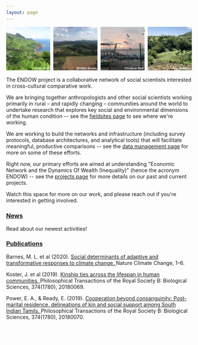```yaml
---
layout: page
---
```

![](public/sites.png)

The ENDOW project is a collaborative network of social scientists interested in cross-cultural comparative work.

We are bringing together anthropologists and other social scientists working primarily in rural – and rapidly changing – communities around the world to undertake research that explores key social and environmental dimensions of the human condition -- see the [fieldsites page](https://endowproject.github.io/fieldsites/) to see where we're working. 

We are working to build the networks and infrastructure (including survey protocols, database architectures, and analytical tools) that will facilitate meaningful, productive comparisons -- see the [data management page](https://endowproject.github.io/data-management/) for more on some of these efforts.

Right now, our primary efforts are aimed at understanding "Economic Network and the Dynamics Of Wealth (Inequality)" (hence the acronym ENDOW) -- see the [projects page](https://endowproject.github.io/projects/) for more details on our past and current projects. 

Watch this space for more on our work, and please reach out if you're interested in getting involved.

<html>
<head>
<script src="https://kit.fontawesome.com/b470434d8b.js"></script>
<link href="public/css/2-vertical.css" rel="stylesheet">
<style>
.button {
  border: none;
  color: white;
  padding: 16px 32px;
  text-align: center;
  text-decoration: none;
  display: inline-block;
  font-size: 18px;
  font-family: Sans-Serif;
  position: absolute;
  left: 46%;
  margin-right: -54%;
  transition-duration: 0.4s;
  cursor: pointer;
}

.button1 {
  background-color: #4F9FCF;; 
  color: white; 
  border: 2px solid #4F9FCF;
}

.button1:hover {
  background-color: white;
  color: #4F9FCF;
}

</style>
</head>
<body>

<section>
	<div class="features">
		<article>
			<div class="content">
				<h3><i class="fas fa-bullhorn fa-fw" style="color:#4F9FCF;"></i><a href="https://endowproject.github.io/news/">News</a></h3>
				<p>Read about our newest activities!</p>
			</div>
		</article>
	</div>
</section>

<h3><i class="fas fa-book-open fa-fw" style="color:#4F9FCF;"></i><a href="https://endowproject.github.io/publications/">Publications</a></h3>
<div class="v-wrap"><div class="v-move">
	<div class="v-slide">
		<p>
		  Barnes, M. L. et al (2020). <a href= "https://doi.org/10.1038/s41558-020-0871-4">Social determinants of adaptive and transformative responses to climate change. </a> Nature Climate Change, 1–6.
		</p>
	</div>
	<div class="v-slide">
		<p>
		  Koster, J. et al (2019). <a href= "https://royalsocietypublishing.org/doi/full/10.1098/rstb.2018.0069">Kinship ties across the lifespan in human communities. </a> Philosophical Transactions of the Royal Society B: Biological Sciences, 374(1780), 20180069.
		</p>
	</div>
	<div class="v-slide">
		<p>
		  Power, E. A., & Ready, E. (2019). <a href= "https://doi.org/10.1098/rstb.2018.0070">Cooperation beyond consanguinity: Post-marital residence, delineations of kin and social support among South Indian Tamils. </a> Philosophical Transactions of the Royal Society B: Biological Sciences, 374(1780), 20180070.
		</p>
	</div>
</div></div>

<div class = "content">
	<ul class="actions">
        <h3><a href="mailto:endowproject@gmail.com" target = "_blank" class="button button1">Get in touch!</a></h3>
	</ul>
</div>
</body>
</html> 








